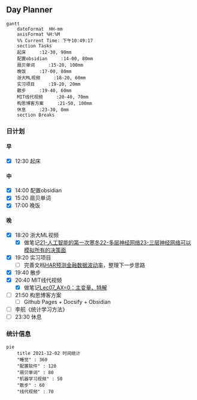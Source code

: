 ## Day Planner
```mermaid
gantt
    dateFormat  HH-mm
    axisFormat %H:%M
    %% Current Time: 下午10:49:17
    section Tasks
    起床     :12-30, 90mm
    配置obsidian     :14-00, 80mm
    扇贝单词     :15-20, 100mm
    晚饭     :17-00, 80mm
    浙大ML视频     :18-20, 60mm
    实习项目     :19-20, 20mm
    散步     :19-40, 60mm
    MIT线代视频     :20-40, 70mm
    构思博客方案     :21-50, 100mm
    休息     :23-30, 0mm
    section Breaks

```

### 日计划

#### 早

- [x] 12:30 起床

#### 中

- [x] 14:00 配置obsidian
- [x] 15:20 扇贝单词
- [x] 17:00 晚饭

#### 晚

- [x] 18:20 浙大ML视频
	- [x] 做笔记[21-人工智能的第一次寒冬](21-人工智能的第一次寒冬.md)[22-多层神经网络](22-多层神经网络.md)[23-三层神经网络可以模拟所有的决策面](23-三层神经网络可以模拟所有的决策面.md)
- [x] 19:20 实习项目
	- [ ] 完善文档[HAR预测金融数据波动率](HAR预测金融数据波动率.md)，整理下一步思路
- [x] 19:40 散步
- [x] 20:40 MIT线代视频
	- [x] 做笔记[Lec07_AX=0：主变量、特解](Lec07_AX=0：主变量、特解.md)
- [ ] 21:50 构思博客方案
	- [ ] Github Pages + Docsify + Obsidian
- [ ] 李航《统计学习方法》
- [ ] 23:30 休息

### 统计信息

```mermaid
pie
	title 2021-12-02 时间统计
	"睡觉" : 360
	"配置软件" : 120
	"扇贝单词" : 80
	"机器学习视频" : 50
	"散步" : 60
	"线代视频" : 70
	
```